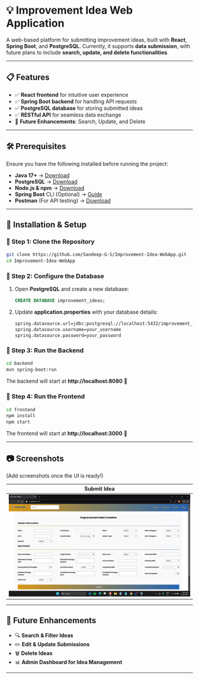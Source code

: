 # 💡 Improvement Idea Web Application  

A web-based platform for submitting improvement ideas, built with **React**, **Spring Boot**, and **PostgreSQL**. Currently, it supports **data submission**, with future plans to include **search, update, and delete functionalities**.  

---

## 📋 Features  
- ✅ **React frontend** for intuitive user experience  
- ✅ **Spring Boot backend** for handling API requests  
- ✅ **PostgreSQL database** for storing submitted ideas  
- ✅ **RESTful API** for seamless data exchange  
- 🚀 **Future Enhancements**: Search, Update, and Delete  

---

## 🛠 Prerequisites  
Ensure you have the following installed before running the project:  

- **Java 17+** → [Download](https://adoptium.net/)  
- **PostgreSQL** → [Download](https://www.postgresql.org/download/)  
- **Node.js & npm** → [Download](https://nodejs.org/)  
- **Spring Boot** CLI (Optional) → [Guide](https://spring.io/guides/gs/spring-boot/)  
- **Postman** (For API testing) → [Download](https://www.postman.com/downloads/)  

---

## 🚀 Installation & Setup  

### 🔹 Step 1: Clone the Repository  
```sh
git clone https://github.com/Sandeep-G-S/Improvement-Idea-WebApp.git
cd Improvement-Idea-WebApp
```

### 🔹 Step 2: Configure the Database  
1. Open **PostgreSQL** and create a new database:  
   ```sql
   CREATE DATABASE improvement_ideas;
   ```
2. Update **application.properties** with your database details:  
   ```properties
   spring.datasource.url=jdbc:postgresql://localhost:5432/improvement_ideas
   spring.datasource.username=your_username
   spring.datasource.password=your_password
   ```

### 🔹 Step 3: Run the Backend  
```sh
cd backend
mvn spring-boot:run
```
The backend will start at **http://localhost:8080** 🚀  

### 🔹 Step 4: Run the Frontend  
```sh
cd frontend
npm install
npm start
```
The frontend will start at **http://localhost:3000** 🎨  

---

## 📷 Screenshots  
(Add screenshots once the UI is ready!)  

| **Submit Idea** |
|--------------|
| ![Submit](screenshots/submitidea.png) |

---

## 🔗 Future Enhancements  
- 🔍 **Search & Filter Ideas**  
- ✏️ **Edit & Update Submissions**  
- 🗑 **Delete Ideas**  
- 📊 **Admin Dashboard for Idea Management**  

---

